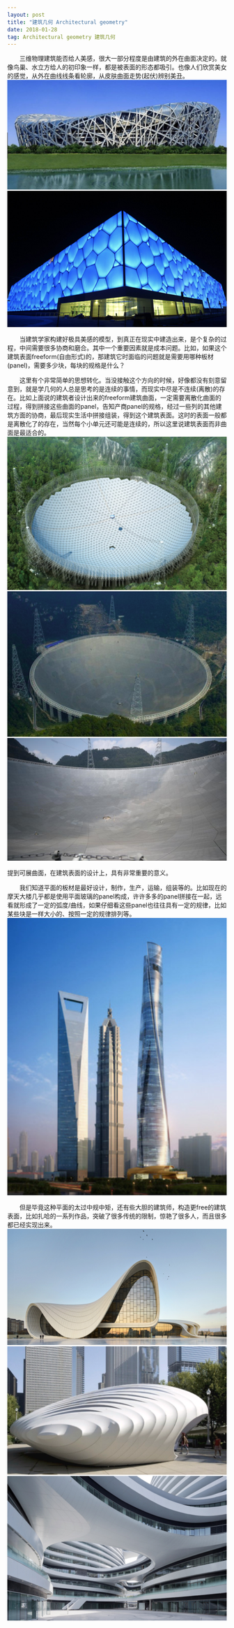 ```yaml
---
layout: post
title: "建筑几何 Architectural geometry"
date: 2018-01-28
tag: Architectural geometry 建筑几何
---
```


　　三维物理建筑能否给人美感，很大一部分程度是由建筑的外在曲面决定的。就像鸟巢、水立方给人的初印象一样，都是被表面的形态都吸引。也像人们欣赏美女的感觉，从外在曲线线条看轮廓，从皮肤曲面走势(起伏)辨别美丑。
 ![](/images/posts/AG/nest.png)
 ![](/images/posts/AG/WaterCube.png)


 　　当建筑学家构建好极具美感的模型，到真正在现实中建造出来，是个复杂的过程，中间需要很多协商和磨合。其中一个重要因素就是成本问题。比如，如果这个建筑表面freeform(自由形式)的，那建筑它时面临的问题就是需要用哪种板材(panel)，需要多少块，每块的规格是什么？

 　　这里有个非常简单的思想转化。当没接触这个方向的时候，好像都没有刻意留意到，就是学几何的人总是思考的是连续的事情，而现实中尽是不连续(离散)的存在。比如上面说的建筑者设计出来的freeform建筑曲面，一定需要离散化曲面的过程，得到拼接这些曲面的panel，告知产商panel的规格，经过一些列的其他建筑方面的协商，最后现实生活中拼接组装，得到这个建筑表面。这时的表面一般都是离散化了的存在，当然每个小单元还可能是连续的，所以这里说建筑表面而非曲面是最适合的。
 ![](/images/posts/AG/telescope1.png)
 ![](/images/posts/AG/telescope2.png)
 ![](/images/posts/AG/telescope3.png)

 提到可展曲面，在建筑表面的设计上，具有非常重要的意义。

 　　我们知道平面的板材是最好设计，制作，生产，运输，组装等的。比如现在的摩天大楼几乎都是使用平面玻璃的panel构成，许许多多的panel拼接在一起，远看就形成了一定的弧度/曲线，如果仔细看这些panel也往往具有一定的规律，比如某些块是一样大小的、按照一定的规律排列等。
 ![](/images/posts/AG/ShaiTower.png)

　　但是毕竟这种平面的太过中规中矩，还有些大胆的建筑师，构造更free的建筑表面，比如扎哈的一系列作品，突破了很多传统的限制，惊艳了很多人，而且很多都已经实现出来。
![](/images/posts/AG/zaha1.png)
![](/images/posts/AG/zaha2.png)
![](/images/posts/AG/zaha3.png)
